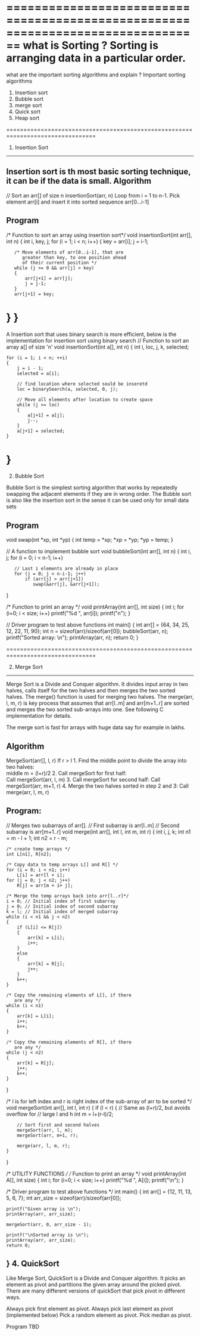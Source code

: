 ================================================================================
what is Sorting ?
Sorting is arranging data in a particular order.
================================================================================
what are the important sorting algorithms and explain ?
Important sorting algorithms
1. Insertion sort
2. Bubble sort
3. merge sort 
4. Quick sort
5. Heap sort

================================================================================
1. Insertion Sort
-----------------
Insertion sort is th most basic sorting technique, 
it can be if the data is small.
Algorithm
----------
// Sort an arr[] of size n
insertionSort(arr, n)
Loop from i = 1 to n-1.
Pick element arr[i] and insert it into sorted sequence arr[0…i-1]

Program
-------
/* Function to sort an array using insertion sort*/
void insertionSort(int arr[], int n)
{
   int i, key, j;
   for (i = 1; i < n; i++)
   {
       key = arr[i];
       j = i-1;
 
       /* Move elements of arr[0..i-1], that are
          greater than key, to one position ahead
          of their current position */
       while (j >= 0 && arr[j] > key)
       {
           arr[j+1] = arr[j];
           j = j-1;
       }
       arr[j+1] = key;
   }
}
================================================================================
A Insertion sort that uses binary search is more efficient, below is the 
implementation for insertion sort using binary search
// Function to sort an array a[] of size 'n'
void insertionSort(int a[], int n)
{
    int i, loc, j, k, selected;
 
    for (i = 1; i < n; ++i)
    {
        j = i - 1;
        selected = a[i];
 
        // find location where selected sould be inseretd
        loc = binarySearch(a, selected, 0, j);
 
        // Move all elements after location to create space
        while (j >= loc)
        {
            a[j+1] = a[j];
            j--;
        }
        a[j+1] = selected;
    }
}
================================================================================
2. Bubble Sort 

Bubble Sort is the simplest sorting algorithm that works by repeatedly 
swapping the adjacent elements if they are in wrong order.
The Bubble sort is also like the insertion sort in the sense it can be used 
only for small data sets

Program
-------
void swap(int *xp, int *yp)
{
    int temp = *xp;
    *xp = *yp;
    *yp = temp;
}
 
// A function to implement bubble sort
void bubbleSort(int arr[], int n)
{
   int i, j;
   for (i = 0; i < n-1; i++)      
 
       // Last i elements are already in place   
       for (j = 0; j < n-i-1; j++) 
           if (arr[j] > arr[j+1])
              swap(&arr[j], &arr[j+1]);
}
 
/* Function to print an array */
void printArray(int arr[], int size)
{
    int i;
    for (i=0; i < size; i++)
        printf("%d ", arr[i]);
    printf("n");
}
 
// Driver program to test above functions
int main()
{
    int arr[] = {64, 34, 25, 12, 22, 11, 90};
    int n = sizeof(arr)/sizeof(arr[0]);
    bubbleSort(arr, n);
    printf("Sorted array: \n");
    printArray(arr, n);
    return 0;
}

================================================================================

2. Merge Sort 
-------------
Merge Sort is a Divide and Conquer algorithm. It divides input array in two 
halves, calls itself for the two halves and then merges the two sorted halves. 
The merge() function is used for merging two halves. The merge(arr, l, m, r) 
is key process that assumes that arr[l..m] and arr[m+1..r] are sorted and merges
the two sorted sub-arrays into one. See following C implementation for details.

The merge sort is fast for arrays with huge data say for example in lakhs.

Algorithm
---------
MergeSort(arr[], l,  r)
If r > l
     1. Find the middle point to divide the array into two halves:  
             middle m = (l+r)/2
     2. Call mergeSort for first half:   
             Call mergeSort(arr, l, m)
     3. Call mergeSort for second half:
             Call mergeSort(arr, m+1, r)
     4. Merge the two halves sorted in step 2 and 3:
             Call merge(arr, l, m, r)

			 
Program:
-------
// Merges two subarrays of arr[].
// First subarray is arr[l..m]
// Second subarray is arr[m+1..r]
void merge(int arr[], int l, int m, int r)
{
    int i, j, k;
    int n1 = m - l + 1;
    int n2 =  r - m;
 
    /* create temp arrays */
    int L[n1], R[n2];
 
    /* Copy data to temp arrays L[] and R[] */
    for (i = 0; i < n1; i++)
        L[i] = arr[l + i];
    for (j = 0; j < n2; j++)
        R[j] = arr[m + 1+ j];
 
    /* Merge the temp arrays back into arr[l..r]*/
    i = 0; // Initial index of first subarray
    j = 0; // Initial index of second subarray
    k = l; // Initial index of merged subarray
    while (i < n1 && j < n2)
    {
        if (L[i] <= R[j])
        {
            arr[k] = L[i];
            i++;
        }
        else
        {
            arr[k] = R[j];
            j++;
        }
        k++;
    }
 
    /* Copy the remaining elements of L[], if there
       are any */
    while (i < n1)
    {
        arr[k] = L[i];
        i++;
        k++;
    }
 
    /* Copy the remaining elements of R[], if there
       are any */
    while (j < n2)
    {
        arr[k] = R[j];
        j++;
        k++;
    }
}
 
/* l is for left index and r is right index of the
   sub-array of arr to be sorted */
void mergeSort(int arr[], int l, int r)
{
    if (l < r)
    {
        // Same as (l+r)/2, but avoids overflow for
        // large l and h
        int m = l+(r-l)/2;
 
        // Sort first and second halves
        mergeSort(arr, l, m);
        mergeSort(arr, m+1, r);
 
        merge(arr, l, m, r);
    }
}
 
/* UTILITY FUNCTIONS */
/* Function to print an array */
void printArray(int A[], int size)
{
    int i;
    for (i=0; i < size; i++)
        printf("%d ", A[i]);
    printf("\n");
}
 
/* Driver program to test above functions */
int main()
{
    int arr[] = {12, 11, 13, 5, 6, 7};
    int arr_size = sizeof(arr)/sizeof(arr[0]);
 
    printf("Given array is \n");
    printArray(arr, arr_size);
 
    mergeSort(arr, 0, arr_size - 1);
 
    printf("\nSorted array is \n");
    printArray(arr, arr_size);
    return 0;
}
4. QuickSort 
------------
Like Merge Sort, QuickSort is a Divide and Conquer algorithm. It picks an element as pivot and partitions the given array around the picked pivot. 
There are many different versions of quickSort that pick pivot in different ways.

Always pick first element as pivot.
Always pick last element as pivot (implemented below)
Pick a random element as pivot.
Pick median as pivot.

Program
TBD
